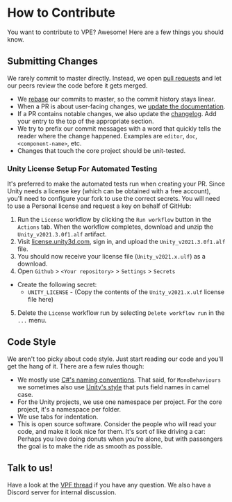 # How to Contribute

You want to contribute to VPE? Awesome! Here are a few things you should know.

## Submitting Changes

We rarely commit to master directly. Instead, we open [pull requests](https://docs.github.com/en/free-pro-team@latest/github/collaborating-with-issues-and-pull-requests/about-pull-requests)
and let our peers review the code before it gets merged.

- We [rebase](https://git-scm.com/book/en/v2/Git-Branching-Rebasing) our commits to master, so the commit history stays linear.
- When a PR is about user-facing changes, we [update the documentation](https://github.com/freezy/VisualPinball.Engine/wiki/Documentation#bigger-changes-or-new-content).
- If a PR contains notable changes, we also update the [changelog](CHANGELOG.md). Add your entry to the top of the appropriate section.
- We try to prefix our commit messages with a word that quickly tells the reader where the change happened. Examples are `editor`, `doc`, `<component-name>`, etc.
- Changes that touch the core project should be unit-tested. 

### Unity License Setup For Automated Testing

It's preferred to make the automated tests run when creating your PR. Since Unity needs a license key (which can be obtained with a free account), you'll need to configure your fork to use the correct secrets.  You will need to use a Personal license and request a key on behalf of GitHub: 

1. Run the `License` workflow by clicking the `Run workflow` button in the `Actions` tab. When the workflow completes, download and unzip the `Unity_v2021.3.0f1.alf` artifact. 
2. Visit [license.unity3d.com](https://license.unity3d.com), sign in, and upload the `Unity_v2021.3.0f1.alf` file.
3. You should now receive your license file (`Unity_v2021.x.ulf`) as a download. 
4. Open `Github` > `<Your repository>` > `Settings` > `Secrets`
- Create the following secret:
  - `UNITY_LICENSE` - (Copy the contents of the `Unity_v2021.x.ulf` license file here)
5. Delete the `License` workflow run by selecting `Delete workflow run` in the `...` menu.  

## Code Style 

We aren't too picky about code style. Just start reading our code and you'll get the hang of it. There
are a few rules though:

- We mostly use [C#'s naming conventions](https://docs.microsoft.com/en-us/dotnet/standard/design-guidelines/naming-guidelines).
  That said, for `MonoBehaviours` we sometimes also use [Unity's style](https://github.com/raywenderlich/c-sharp-style-guide)
  that puts field names in camel case.
- For the Unity projects, we use one namespace per project. For the core project, it's a namespace per folder.  
- We use tabs for indentation.
- This is open source software. Consider the people who will read your code, and make it look nice for them. It's sort of like 
  driving a car: Perhaps you love doing donuts when you're alone, but with passengers the goal is to make the ride as smooth 
  as possible.

## Talk to us!

Have a look at the [VPF thread](https://www.vpforums.org/index.php?showtopic=43651) if you have any question. We also have a Discord
server for internal discussion.
